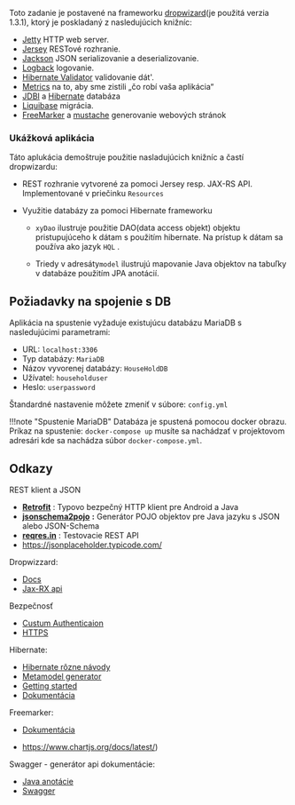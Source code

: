 Toto zadanie je postavené na frameworku [dropwizard](https://www.dropwizard.io/en/release-1.3.x/)(je použitá verzia 1.3.1), ktorý je poskladaný z nasledujúcich knižníc:

- [Jetty](http://www.eclipse.org/jetty/) HTTP web server.
- [Jersey](https://jersey.github.io/) RESTové rozhranie.
- [Jackson](https://github.com/FasterXML/jackson) JSON serializovanie a deserializovanie.
- [Logback](http://logback.qos.ch/) logovanie.
- [Hibernate Validator](http://hibernate.org/validator/) validovanie dát'.
- [Metrics](http://metrics.dropwizard.io/) na to, aby sme zistili „čo robí vaša aplikácia“
- [JDBI](http://www.jdbi.org/) a [Hibernate](http://www.hibernate.org/orm/) databáza
- [Liquibase](http://www.liquibase.org/) migrácia.
- [FreeMarker](https://freemarker.apache.org/) a [mustache](https://mustache.github.io/) generovanie webových stránok

### Ukážková aplikácia

Táto aplukácia demoštruje použitie nasladujúcich knižníc a častí dropwizardu:

- REST rozhranie vytvorené za pomoci Jersey resp. JAX-RS API. Implementované v priečinku `Resources`

- Využitie databázy za pomoci Hibernate frameworku

    - `xyDao` ilustruje použitie DAO(data access objekt) objektu pristupujúceho k dátam s použitím hibernate. Na prístup k dátam sa používa ako jazyk `HQL` .

    - Triedy v adresáty`model` ilustrujú mapovanie Java objektov na tabuľky v databáze použitím JPA anotácií.

        

## Požiadavky na spojenie s DB

Aplikácia na spustenie vyžaduje existujúcu databázu MariaDB s nasledujúcimi parametrami:

- URL: `localhost:3306`
- Typ databázy: `MariaDB`
- Názov vyvorenej databázy: `HouseHoldDB`
- Užívatel: `householduser`
- Heslo: `userpassword`

Štandardné nastavenie môžete zmeniť v súbore: `config.yml`

!!!note "Spustenie MariaDB" 
	Databáza je spustená pomocou docker obrazu.
    Príkaz na spustenie: `docker-compose up` musíte sa nachádzať v projektovom adresári kde sa nachádza súbor `docker-compose.yml`. 


## Odkazy

REST klient a JSON

- [**Retrofit**](http://square.github.io/retrofit/) : Typovo bezpečný HTTP klient pre Android a Java
- [**jsonschema2pojo**](http://www.jsonschema2pojo.org/) **:** Generátor POJO objektov pre Java jazyku s JSON alebo JSON-Schema
- [**reqres.in**](https://reqres.in/) : Testovacie REST API
- https://jsonplaceholder.typicode.com/

Dropwizzard:

- [Docs](http://www.dropwizard.io/1.3.9/docs/getting-started.html)
- [Jax-RX api](https://jersey.github.io/documentation/latest/jaxrs-resources.html)

Bezpečnosť

- [Custum Authenticaion](https://spin.atomicobject.com/2016/07/26/dropwizard-dive-part-1/)
- [HTTPS](https://dzone.com/articles/getting-started-dropwizard-0)

Hibernate:

- [Hibernate rôzne návody](https://www.baeldung.com/tag/hibernate/)
- [Metamodel generator](https://docs.jboss.org/hibernate/orm/5.3/topical/html_single/metamodelgen/MetamodelGenerator.html)
- [Getting started](http://docs.jboss.org/hibernate/orm/5.4/quickstart/html_single/)
- [Dokumentácia](http://docs.jboss.org/hibernate/orm/5.4/userguide/html_single/Hibernate_User_Guide.html)

Freemarker:

- [Dokumentácia](https://freemarker.apache.org/docs/index.html)

- https://www.chartjs.org/docs/latest/)

Swagger - generátor api dokumentácie:

- [Java anotácie](https://github.com/swagger-api/swagger-core/wiki/Swagger-2.X---Annotations)
- [Swagger](https://swagger.io/)